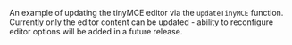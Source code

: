 An example of updating the tinyMCE editor via the `updateTinyMCE` function.  Currently only the editor content can be updated - ability to reconfigure editor options will be added in a future release.